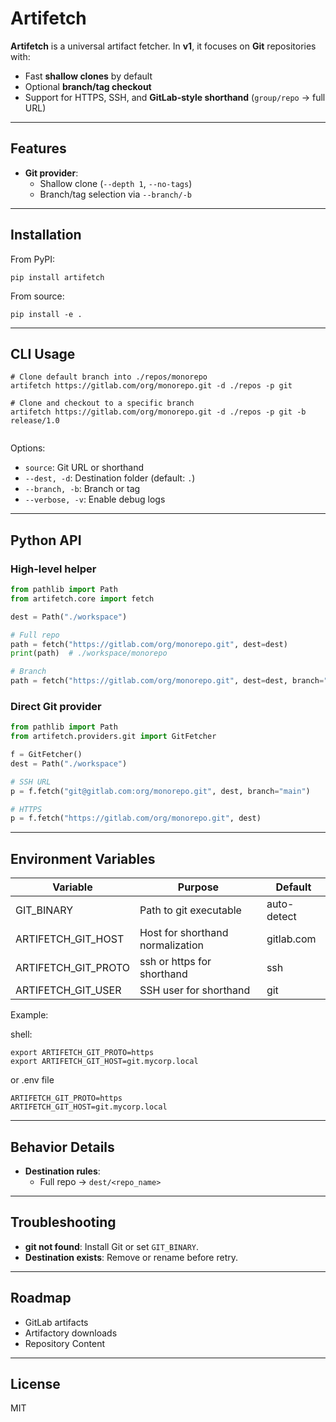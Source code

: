 # Artifetch

**Artifetch** is a universal artifact fetcher. In **v1**, it focuses on **Git** repositories with:

- Fast **shallow clones** by default
- Optional **branch/tag checkout**
- Support for HTTPS, SSH, and **GitLab-style shorthand** (`group/repo` → full URL)

---

## Features

- **Git provider**:
  - Shallow clone (`--depth 1`, `--no-tags`)
  - Branch/tag selection via `--branch/-b`

---

## Installation

From PyPI:

```Shell
pip install artifetch
```

From source:

```Shell
pip install -e .
```

--- 

## CLI Usage

```Shell
# Clone default branch into ./repos/monorepo
artifetch https://gitlab.com/org/monorepo.git -d ./repos -p git

# Clone and checkout to a specific branch
artifetch https://gitlab.com/org/monorepo.git -d ./repos -p git -b release/1.0 


```

Options:

- `source`: Git URL or shorthand
- `--dest, -d`: Destination folder (default: `.`)
- `--branch, -b`: Branch or tag
- `--verbose, -v`: Enable debug logs

---

## Python API

### High-level helper

```Python
from pathlib import Path
from artifetch.core import fetch

dest = Path("./workspace")

# Full repo
path = fetch("https://gitlab.com/org/monorepo.git", dest=dest)
print(path)  # ./workspace/monorepo

# Branch
path = fetch("https://gitlab.com/org/monorepo.git", dest=dest, branch="release/1.0")

```

### Direct Git provider

```Python
from pathlib import Path
from artifetch.providers.git import GitFetcher

f = GitFetcher()
dest = Path("./workspace")

# SSH URL
p = f.fetch("git@gitlab.com:org/monorepo.git", dest, branch="main")

# HTTPS
p = f.fetch("https://gitlab.com/org/monorepo.git", dest)

```

---

## Environment Variables


|Variable|Purpose|Default|
|---|---|---|
|GIT_BINARY|Path to git executable|auto-detect|
|ARTIFETCH_GIT_HOST|Host for shorthand normalization|gitlab.com|
|ARTIFETCH_GIT_PROTO|ssh or https for shorthand|ssh|
|ARTIFETCH_GIT_USER|SSH user for shorthand|git|



Example:

shell:
```Shell
export ARTIFETCH_GIT_PROTO=https
export ARTIFETCH_GIT_HOST=git.mycorp.local
```
or .env file
```
ARTIFETCH_GIT_PROTO=https
ARTIFETCH_GIT_HOST=git.mycorp.local
```

---

## Behavior Details

- **Destination rules**:
  - Full repo → `dest/<repo_name>`

---

## Troubleshooting

- **git not found**: Install Git or set `GIT_BINARY`.
- **Destination exists**: Remove or rename before retry.

---

## Roadmap

- GitLab artifacts
- Artifactory downloads
- Repository Content

--- 

## License

MIT

